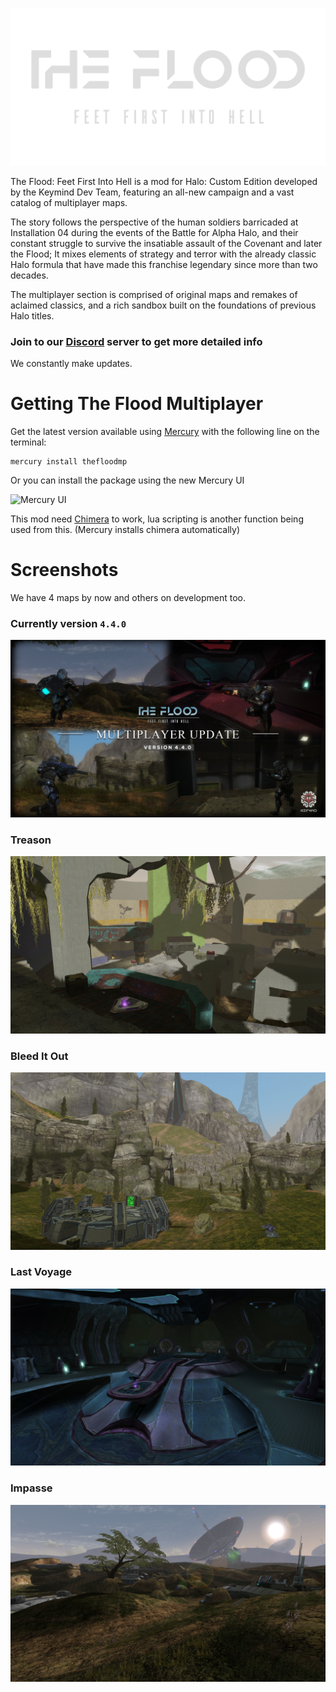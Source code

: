 <html>
    <p align="center">
        <img width="600px" src="images/logos/the_flood.png"/>
    </p>
</html>

The Flood: Feet First Into Hell is a mod for Halo: Custom Edition developed by the Keymind Dev Team, featuring an all-new campaign and a vast catalog of multiplayer maps.

The story follows the perspective of the human soldiers barricaded at Installation 04 during the events of the Battle for Alpha Halo, and their constant struggle to survive the insatiable assault of the Covenant and later the Flood; It mixes elements of strategy and terror with the already classic Halo formula that have made this franchise legendary since more than two decades.

The multiplayer section is comprised of original maps and remakes of aclaimed classics, and a rich sandbox built on the foundations of previous Halo titles.

### Join to our [Discord](https://discord.gg/scGaaAFqm8) server to get more detailed info

We constantly make updates.

# Getting The Flood Multiplayer
Get the latest version available using [Mercury](https://github.com/Sledmine/Mercury/releases)
with the following line on the terminal:
```
mercury install thefloodmp
```
Or you can install the package using the new Mercury UI 

![Mercury UI](media/mercury_ui.gif)

This mod need [Chimera](https://github.com/SnowyMouse/chimera) to work, lua scripting is another function being used from this. (Mercury installs chimera automatically)

# Screenshots

We have 4 maps by now and others on development too.

### Currently version `4.4.0`
![updatemp](images/screenshots/update_mp.png)

### Treason
![treason](images/screenshots/treason.png)

### Bleed It Out
![bleed_it_out](images/screenshots/bleed.png)

### Last Voyage
![bridge](images/screenshots/bridge.png)

### Impasse
![impasse](images/screenshots/bunkerworld.png)
